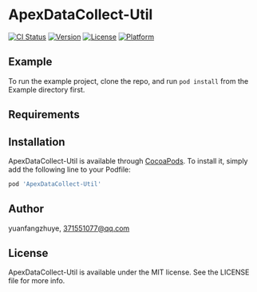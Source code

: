 # ApexDataCollect-Util

[![CI Status](https://img.shields.io/travis/yuanfangzhuye/ApexDataCollect-Util.svg?style=flat)](https://travis-ci.org/yuanfangzhuye/ApexDataCollect-Util)
[![Version](https://img.shields.io/cocoapods/v/ApexDataCollect-Util.svg?style=flat)](https://cocoapods.org/pods/ApexDataCollect-Util)
[![License](https://img.shields.io/cocoapods/l/ApexDataCollect-Util.svg?style=flat)](https://cocoapods.org/pods/ApexDataCollect-Util)
[![Platform](https://img.shields.io/cocoapods/p/ApexDataCollect-Util.svg?style=flat)](https://cocoapods.org/pods/ApexDataCollect-Util)

## Example

To run the example project, clone the repo, and run `pod install` from the Example directory first.

## Requirements

## Installation

ApexDataCollect-Util is available through [CocoaPods](https://cocoapods.org). To install
it, simply add the following line to your Podfile:

```ruby
pod 'ApexDataCollect-Util'
```

## Author

yuanfangzhuye, 371551077@qq.com

## License

ApexDataCollect-Util is available under the MIT license. See the LICENSE file for more info.
